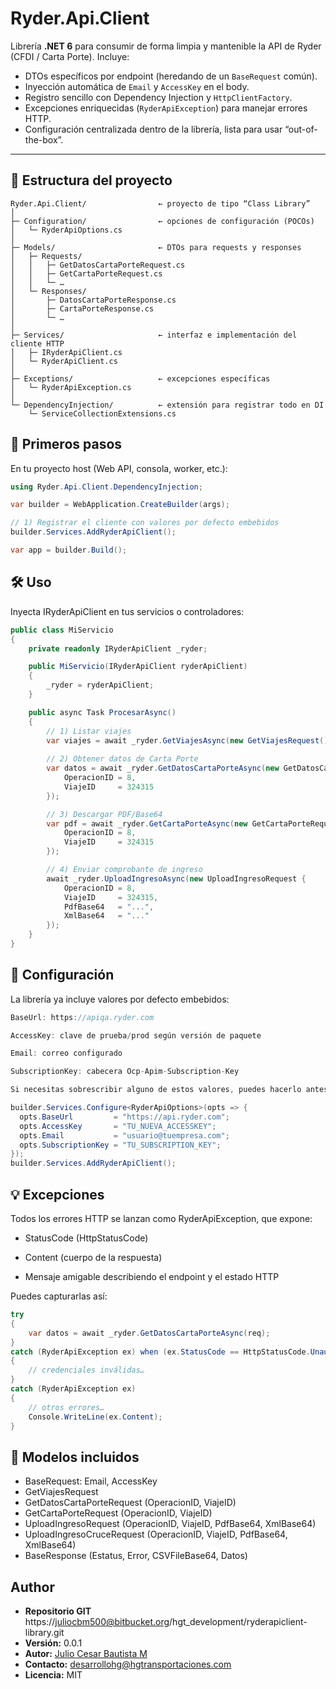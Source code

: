 ﻿# Ryder.Api.Client

Librería **.NET 6** para consumir de forma limpia y mantenible la API de Ryder (CFDI / Carta Porte). Incluye:

- DTOs específicos por endpoint (heredando de un `BaseRequest` común).
- Inyección automática de `Email` y `AccessKey` en el body.
- Registro sencillo con Dependency Injection y `HttpClientFactory`.
- Excepciones enriquecidas (`RyderApiException`) para manejar errores HTTP.
- Configuración centralizada dentro de la librería, lista para usar “out-of-the-box”.

---

## 📁 Estructura del proyecto
```text
Ryder.Api.Client/                ← proyecto de tipo “Class Library”
│
├─ Configuration/                ← opciones de configuración (POCOs)
│   └─ RyderApiOptions.cs
│
├─ Models/                       ← DTOs para requests y responses
│   ├─ Requests/
│   │   ├─ GetDatosCartaPorteRequest.cs
│   │   ├─ GetCartaPorteRequest.cs
│   │   └─ …
│   └─ Responses/
│       ├─ DatosCartaPorteResponse.cs
│       ├─ CartaPorteResponse.cs
│       └─ …
│
├─ Services/                     ← interfaz e implementación del cliente HTTP
│   ├─ IRyderApiClient.cs
│   └─ RyderApiClient.cs
│
├─ Exceptions/                   ← excepciones específicas
│   └─ RyderApiException.cs
│
└─ DependencyInjection/          ← extensión para registrar todo en DI
    └─ ServiceCollectionExtensions.cs
```

## 🚀 Primeros pasos
En tu proyecto host (Web API, consola, worker, etc.):
```csharp
using Ryder.Api.Client.DependencyInjection;

var builder = WebApplication.CreateBuilder(args);

// 1) Registrar el cliente con valores por defecto embebidos
builder.Services.AddRyderApiClient();

var app = builder.Build();
```

## 🛠 Uso
Inyecta IRyderApiClient en tus servicios o controladores:

```csharp
public class MiServicio
{
    private readonly IRyderApiClient _ryder;

    public MiServicio(IRyderApiClient ryderApiClient)
    {
        _ryder = ryderApiClient;
    }

    public async Task ProcesarAsync()
    {
        // 1) Listar viajes
        var viajes = await _ryder.GetViajesAsync(new GetViajesRequest());
        
        // 2) Obtener datos de Carta Porte
        var datos = await _ryder.GetDatosCartaPorteAsync(new GetDatosCartaPorteRequest {
            OperacionID = 8,
            ViajeID     = 324315
        });

        // 3) Descargar PDF/Base64
        var pdf = await _ryder.GetCartaPorteAsync(new GetCartaPorteRequest {
            OperacionID = 8,
            ViajeID     = 324315
        });

        // 4) Enviar comprobante de ingreso
        await _ryder.UploadIngresoAsync(new UploadIngresoRequest {
            OperacionID = 8,
            ViajeID     = 324315,
            PdfBase64   = "...",
            XmlBase64   = "..."
        });
    }
}
```

## 🔧 Configuración
La librería ya incluye valores por defecto embebidos:

```csharp
BaseUrl: https://apiqa.ryder.com

AccessKey: clave de prueba/prod según versión de paquete

Email: correo configurado

SubscriptionKey: cabecera Ocp-Apim-Subscription-Key

Si necesitas sobrescribir alguno de estos valores, puedes hacerlo antes o después de AddRyderApiClient():

builder.Services.Configure<RyderApiOptions>(opts => {
  opts.BaseUrl         = "https://api.ryder.com";
  opts.AccessKey       = "TU_NUEVA_ACCESSKEY";
  opts.Email           = "usuario@tuempresa.com";
  opts.SubscriptionKey = "TU_SUBSCRIPTION_KEY";
});
builder.Services.AddRyderApiClient();
```

## 💡 Excepciones
Todos los errores HTTP se lanzan como RyderApiException, que expone:

- StatusCode (HttpStatusCode)

- Content (cuerpo de la respuesta)

- Mensaje amigable describiendo el endpoint y el estado HTTP

Puedes capturarlas así:
```csharp
try
{
    var datos = await _ryder.GetDatosCartaPorteAsync(req);
}
catch (RyderApiException ex) when (ex.StatusCode == HttpStatusCode.Unauthorized)
{
    // credenciales inválidas…
}
catch (RyderApiException ex)
{
    // otros errores…
    Console.WriteLine(ex.Content);
}
```

## 📑 Modelos incluidos
- BaseRequest: Email, AccessKey
- GetViajesRequest
- GetDatosCartaPorteRequest (OperacionID, ViajeID)
- GetCartaPorteRequest (OperacionID, ViajeID)
- UploadIngresoRequest (OperacionID, ViajeID, PdfBase64, XmlBase64)
- UploadIngresoCruceRequest (OperacionID, ViajeID, PdfBase64, XmlBase64)
- BaseResponse (Estatus, Error, CSVFileBase64, Datos)

## Author
- **Repositorio GIT** https://juliocbm500@bitbucket.org/hgt_development/ryderapiclient-library.git
- **Versión:** 0.0.1 
- **Autor:** [Julio Cesar Bautista M](https://github.com/Juliocbm/)
- **Contacto:** desarrollohg@hgtransportaciones.com
- **Licencia:** MIT 